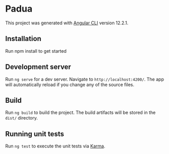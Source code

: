 # Padua

This project was generated with [Angular CLI](https://github.com/angular/angular-cli) version 12.2.1.

## Installation

Run npm install to get started 

## Development server

Run `ng serve` for a dev server. Navigate to `http://localhost:4200/`. The app will automatically reload if you change any of the source files.

## Build

Run `ng build` to build the project. The build artifacts will be stored in the `dist/` directory.

## Running unit tests

Run `ng test` to execute the unit tests via [Karma](https://karma-runner.github.io).




